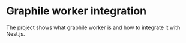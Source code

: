 # Graphile worker integration

The project shows what graphile worker is and how to integrate it with Nest.js.
